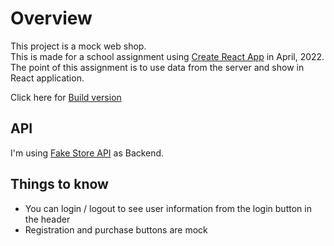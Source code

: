 # Overview

This project is a mock web shop.<br />
This is made for a school assignment using [Create React App](https://github.com/facebook/create-react-app) in April, 2022.<br />
The point of this assignment is to use data from the server and show in React application.

Click here for [Build version](https://wondrous-banoffee-0dad94.netlify.app/)

## API
I'm using [Fake Store API](https://fakestoreapi.com/) as Backend.

## Things to know
- You can login / logout to see user information from the login button in the header
- Registration and purchase buttons are mock
